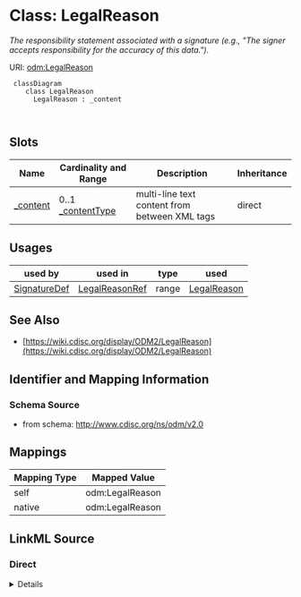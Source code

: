 # Class: LegalReason


_The responsibility statement associated with a signature (e.g., "The signer accepts responsibility for the accuracy of this data.")._





URI: [odm:LegalReason](http://www.cdisc.org/ns/odm/v2.0/LegalReason)



```mermaid
 classDiagram
    class LegalReason
      LegalReason : _content
        
      
```




<!-- no inheritance hierarchy -->


## Slots

| Name | Cardinality and Range | Description | Inheritance |
| ---  | --- | --- | --- |
| [_content](_content.md) | 0..1 <br/> [_contentType](_contentType.md) | multi-line text content from between XML tags | direct |





## Usages

| used by | used in | type | used |
| ---  | --- | --- | --- |
| [SignatureDef](SignatureDef.md) | [LegalReasonRef](LegalReasonRef.md) | range | [LegalReason](LegalReason.md) |






## See Also

* [https://wiki.cdisc.org/display/ODM2/LegalReason](https://wiki.cdisc.org/display/ODM2/LegalReason)

## Identifier and Mapping Information







### Schema Source


* from schema: http://www.cdisc.org/ns/odm/v2.0





## Mappings

| Mapping Type | Mapped Value |
| ---  | ---  |
| self | odm:LegalReason |
| native | odm:LegalReason |





## LinkML Source

<!-- TODO: investigate https://stackoverflow.com/questions/37606292/how-to-create-tabbed-code-blocks-in-mkdocs-or-sphinx -->

### Direct

<details>
```yaml
name: LegalReason
description: The responsibility statement associated with a signature (e.g., "The
  signer accepts responsibility for the accuracy of this data.").
from_schema: http://www.cdisc.org/ns/odm/v2.0
see_also:
- https://wiki.cdisc.org/display/ODM2/LegalReason
slots:
- _content
slot_usage:
  range:
    name: range
    id_prefixes:
    - text
class_uri: odm:LegalReason

```
</details>

### Induced

<details>
```yaml
name: LegalReason
description: The responsibility statement associated with a signature (e.g., "The
  signer accepts responsibility for the accuracy of this data.").
from_schema: http://www.cdisc.org/ns/odm/v2.0
see_also:
- https://wiki.cdisc.org/display/ODM2/LegalReason
slot_usage:
  range:
    name: range
    id_prefixes:
    - text
attributes:
  name: _content
  description: multi-line text content from between XML tags
  from_schema: http://www.cdisc.org/ns/odm/v2.0
  rank: 1000
  alias: _content
  owner: LegalReason
  domain_of:
  - TranslatedText
  - CheckValue
  - Code
  - WorkflowEnd
  - UserName
  - Prefix
  - Suffix
  - FullName
  - GivenName
  - FamilyName
  - StreetName
  - HouseNumber
  - City
  - StateProv
  - Country
  - PostalCode
  - OtherText
  - Meaning
  - LegalReason
  - DateTimeStamp
  - ReasonForChange
  - SourceID
  - FlagValue
  - FlagType
  - Value
  range: _contentType
  inlined: true
class_uri: odm:LegalReason

```
</details>
